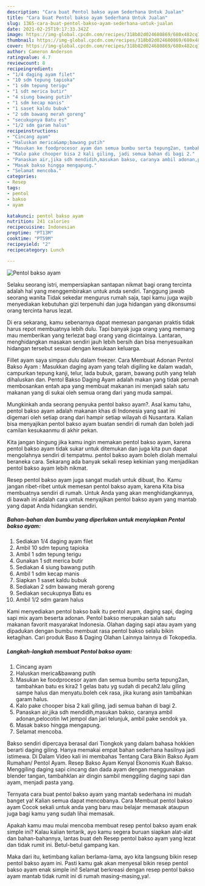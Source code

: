 ```yaml
---
description: "Cara buat Pentol bakso ayam Sederhana Untuk Jualan"
title: "Cara buat Pentol bakso ayam Sederhana Untuk Jualan"
slug: 1365-cara-buat-pentol-bakso-ayam-sederhana-untuk-jualan
date: 2021-02-25T19:17:33.342Z
image: https://img-global.cpcdn.com/recipes/318b02d024680869/680x482cq70/pentol-bakso-ayam-foto-resep-utama.jpg
thumbnail: https://img-global.cpcdn.com/recipes/318b02d024680869/680x482cq70/pentol-bakso-ayam-foto-resep-utama.jpg
cover: https://img-global.cpcdn.com/recipes/318b02d024680869/680x482cq70/pentol-bakso-ayam-foto-resep-utama.jpg
author: Cameron Anderson
ratingvalue: 4.7
reviewcount: 8
recipeingredient:
- "1/4 daging ayam filet"
- "10 sdm tepung tapioka"
- "1 sdm tepung terigu"
- "1 sdt merica butir"
- "4 siung bawang putih"
- "1 sdm kecap manis"
- "1 saset kaldu bubuk"
- "2 sdm bawang merah goreng"
- "secukupnya Batu es"
- "1/2 sdm garam halus"
recipeinstructions:
- "Cincang ayam"
- "Haluskan merica&amp;bawang putih"
- "Masukan ke foodprocesor ayam dan semua bumbu serta tepung2an, tambahkan batu es kira2 1 gelas batu yg sudah di pecah2.lalu giling sampe halus dan menyatu.boleh cek rasa, jika kurang asin tambahkan garam halus."
- "Kalo pake chooper bisa 2 kali giling, jadi semua bahan di bagi 2."
- "Panaskan air,jika sdh mendidih,masukan bakso, caranya ambil adonan,pelocotin lwt jempol dan jari telunjuk, ambil pake sendok ya."
- "Masak bakso hingga mengapung."
- "Selamat mencoba."
categories:
- Resep
tags:
- pentol
- bakso
- ayam

katakunci: pentol bakso ayam 
nutrition: 241 calories
recipecuisine: Indonesian
preptime: "PT13M"
cooktime: "PT59M"
recipeyield: "2"
recipecategory: Lunch

---
```



![Pentol bakso ayam](https://img-global.cpcdn.com/recipes/318b02d024680869/680x482cq70/pentol-bakso-ayam-foto-resep-utama.jpg)

Selaku seorang istri, mempersiapkan santapan nikmat bagi orang tercinta adalah hal yang menggembirakan untuk anda sendiri. Tanggung jawab seorang  wanita Tidak sekedar mengurus rumah saja, tapi kamu juga wajib menyediakan kebutuhan gizi terpenuhi dan juga hidangan yang dikonsumsi orang tercinta harus lezat.

Di era  sekarang, kamu sebenarnya dapat memesan panganan praktis tidak harus repot membuatnya lebih dulu. Tapi banyak juga orang yang memang mau memberikan yang terlezat bagi orang yang dicintainya. Lantaran, menghidangkan masakan sendiri jauh lebih bersih dan bisa menyesuaikan hidangan tersebut sesuai dengan kesukaan keluarga. 

Fillet ayam saya simpan dulu dalam freezer. Cara Membuat Adonan Pentol Bakso Ayam : Masukkan daging ayam yang telah digiling ke dalam wadah, campurkan tepung kanji, telur, lada bubuk, garam, bawang putih yang telah dihaluskan dan. Pentol Bakso Daging Ayam adalah makan yang tidak pernah membosankan entah apa yang membuat makanan ini menjadi salah satu makanan yang di sukai oleh semua orang dari yang muda sampai.

Mungkinkah anda seorang penyuka pentol bakso ayam?. Asal kamu tahu, pentol bakso ayam adalah makanan khas di Indonesia yang saat ini digemari oleh setiap orang dari hampir setiap wilayah di Nusantara. Kalian bisa menyajikan pentol bakso ayam buatan sendiri di rumah dan boleh jadi camilan kesukaanmu di akhir pekan.

Kita jangan bingung jika kamu ingin memakan pentol bakso ayam, karena pentol bakso ayam tidak sukar untuk ditemukan dan juga kita pun dapat mengolahnya sendiri di tempatmu. pentol bakso ayam boleh diolah memalui beraneka cara. Sekarang ada banyak sekali resep kekinian yang menjadikan pentol bakso ayam lebih nikmat.

Resep pentol bakso ayam juga sangat mudah untuk dibuat, lho. Kamu jangan ribet-ribet untuk memesan pentol bakso ayam, karena Kita bisa membuatnya sendiri di rumah. Untuk Anda yang akan menghidangkannya, di bawah ini adalah cara untuk menyajikan pentol bakso ayam yang mantab yang dapat Anda hidangkan sendiri.

<!--inarticleads1-->

##### Bahan-bahan dan bumbu yang diperlukan untuk menyiapkan Pentol bakso ayam:

1. Sediakan 1/4 daging ayam filet
1. Ambil 10 sdm tepung tapioka
1. Ambil 1 sdm tepung terigu
1. Gunakan 1 sdt merica butir
1. Sediakan 4 siung bawang putih
1. Ambil 1 sdm kecap manis
1. Siapkan 1 saset kaldu bubuk
1. Sediakan 2 sdm bawang merah goreng
1. Sediakan secukupnya Batu es
1. Ambil 1/2 sdm garam halus


Kami menyediakan pentol bakso baik itu pentol ayam, daging sapi, daging sapi mix ayam beserta adonan. Pentol bakso merupakan salah satu makanan favorit masyarakat Indonesia. Olahan daging sapi atau ayam yang dipadukan dengan bumbu membuat rasa pentol bakso selalu bikin ketagihan. Cari produk Baso &amp; Daging Olahan Lainnya lainnya di Tokopedia. 

<!--inarticleads2-->

##### Langkah-langkah membuat Pentol bakso ayam:

1. Cincang ayam
1. Haluskan merica&amp;bawang putih
1. Masukan ke foodprocesor ayam dan semua bumbu serta tepung2an, tambahkan batu es kira2 1 gelas batu yg sudah di pecah2.lalu giling sampe halus dan menyatu.boleh cek rasa, jika kurang asin tambahkan garam halus.
1. Kalo pake chooper bisa 2 kali giling, jadi semua bahan di bagi 2.
1. Panaskan air,jika sdh mendidih,masukan bakso, caranya ambil adonan,pelocotin lwt jempol dan jari telunjuk, ambil pake sendok ya.
1. Masak bakso hingga mengapung.
1. Selamat mencoba.


Bakso sendiri dipercaya berasal dari Tiongkok yang dalam bahasa hokkien berarti daging giling. Hanya memakai empat bahan sederhana hasilnya jadi istimewa. Di Dalam Video kali ini membahas Tentang Cara Bikin Bakso Ayam Rumahan/ Pentol Ayam. Resep Bakso Ayam Kenyal Ekonomis Kuah Bakso. Menggiling daging sapi cincang dan dada ayam dengan menggunakan blender tangan, tambahklan air dingin sambil menggiling daging sapi dan ayam, menjadi pasta yang. 

Ternyata cara buat pentol bakso ayam yang mantab sederhana ini mudah banget ya! Kalian semua dapat mencobanya. Cara Membuat pentol bakso ayam Cocok sekali untuk anda yang baru mau belajar memasak ataupun juga bagi kamu yang sudah lihai memasak.

Apakah kamu mau mulai mencoba membuat resep pentol bakso ayam enak simple ini? Kalau kalian tertarik, ayo kamu segera buruan siapkan alat-alat dan bahan-bahannya, lantas buat deh Resep pentol bakso ayam yang lezat dan tidak rumit ini. Betul-betul gampang kan. 

Maka dari itu, ketimbang kalian berlama-lama, ayo kita langsung bikin resep pentol bakso ayam ini. Pasti kamu gak akan menyesal bikin resep pentol bakso ayam enak simple ini! Selamat berkreasi dengan resep pentol bakso ayam mantab tidak rumit ini di rumah masing-masing,ya!.


